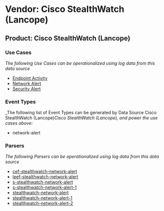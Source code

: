 Vendor: Cisco StealthWatch (Lancope)
====================================
Product: Cisco StealthWatch (Lancope)
-------------------------------------

### Use Cases

_The following Use Cases can be operationalized using log data from this data source_

* [Endpoint Activity](../UseCases/usecase_endpoint_activity.md)
* [Network Alert](../UseCases/usecase_network_alert.md)
* [Security Alert](../UseCases/usecase_security_alert.md)


### Event Types

_The following list of Event Types can be generated by Data Source Cisco StealthWatch (Lancope)_Cisco StealthWatch (Lancope), and power the use cases above:_

- network-alert


### Parsers

_The following Parsers can be operationalized using log data from this data source_

* [cef-stealthwatch-network-alert](../Parsers/parserContent_cef-stealthwatch-network-alert.md)
* [leef-stealthwatch-network-alert](../Parsers/parserContent_leef-stealthwatch-network-alert.md)
* [s-stealthwatch-network-alert](../Parsers/parserContent_s-stealthwatch-network-alert.md)
* [s-stealthwatch-network-alert-1](../Parsers/parserContent_s-stealthwatch-network-alert-1.md)
* [stealthwatch-network-alert](../Parsers/parserContent_stealthwatch-network-alert.md)
* [stealthwatch-network-alert-1](../Parsers/parserContent_stealthwatch-network-alert-1.md)
* [stealthwatch-network-alert-2](../Parsers/parserContent_stealthwatch-network-alert-2.md)
